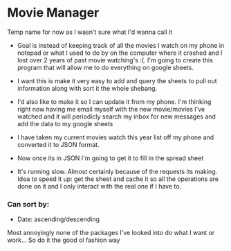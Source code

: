 # Movie Manager
Temp name for now as I wasn't sure what I'd wanna call it

- Goal is instead of keeping track of all the movies I watch on my phone in notepad or what I used to do by on the computer where it crashed and I lost over 2 years of past movie watching's :(. I'm going to create this program that will allow me to do everything on google sheets.
- I want this is make it very easy to add and query the sheets to pull out information along with sort it the whole shebang.
- I'd also like to make it so I can update it from my phone. I'm thinking right now having me email myself with the new movie/movies I've watched and it will periodicly search my inbox for new messages and add the data to my google sheets

- I have taken my current movies watch this year list off my phone and converted it to JSON format.
- Now once its in JSON I'm going to get it to fill in the spread sheet

- It's running slow. Almost certainly because of the requests its making. Idea to speed it up: get the sheet and cache it so all the operations are done on it and I only interact with the real one if I have to.

### Can sort by:
- Date: ascending/descending

Most annoyingly none of the packages I've looked into do what I want or work... So do it the good ol fashion way
